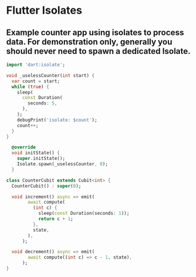 # Flutter Isolates

## Example counter app using isolates to process data. For demonstration only, generally you should never need to spawn a dedicated Isolate.

```dart
import 'dart:isolate';
```

```dart
void _uselessCounter(int start) {
  var count = start;
  while (true) {
    sleep(
      const Duration(
        seconds: 5,
      ),
    );
    debugPrint('isolate: $count');
    count++;
  }
}
```

```dart
  @override
  void initState() {
    super.initState();
    Isolate.spawn(_uselessCounter, 0);
  }
```

```dart
class CounterCubit extends Cubit<int> {
  CounterCubit() : super(0);

  void increment() async => emit(
        await compute(
          (int c) {
            sleep(const Duration(seconds: 1));
            return c + 1;
          },
          state,
        ),
      );

  void decrement() async => emit(
        await compute((int c) => c - 1, state),
      );
}

```
